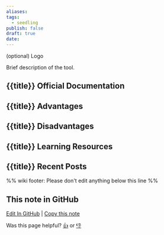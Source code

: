 ```yaml
---
aliases: 
tags:
  - seedling
publish: false
draft: true
date:
---
```


(optional) Logo

Brief description of the tool.

## {{title}} Official Documentation

## {{title}} Advantages

## {{title}} Disadvantages

## {{title}} Learning Resources

## {{title}} Recent Posts

%% wiki footer: Please don't edit anything below this line %%

## This note in GitHub

<span class="git-footer">[Edit In GitHub](https://github.dev/data-engineering-community/data-engineering-wiki/blob/main/Tools/Data%20Ingestion/{{title}}.md "git-hub-edit-note") | [Copy this note](https://raw.githubusercontent.com/data-engineering-community/data-engineering-wiki/main/Tools/Data%20Ingestion/{{title}}.md "git-hub-copy-note")</span>

<span class="git-footer">Was this page helpful?
[👍](https://tally.so/r/mOaxjk?rating=Yes&url=https://dataengineering.wiki/Tools/Data%20Ingestion/{{title}}) or [👎](https://tally.so/r/mOaxjk?rating=No&url=https://dataengineering.wiki/Tools/Data%20Ingestion/{{title}})</span>
